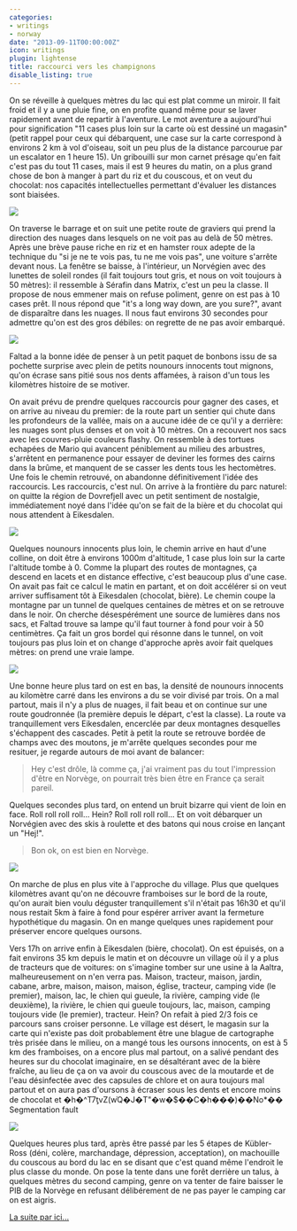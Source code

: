 ```yaml
---
categories:
- writings
- norway
date: "2013-09-11T00:00:00Z"
icon: writings
plugin: lightense
title: raccourci vers les champignons
disable_listing: true
---
```


On se réveille à quelques mètres du lac qui est plat comme un
miroir. Il fait froid et il y a une pluie fine, on en profite quand
même pour se laver rapidement avant de repartir à l'aventure. Le mot
aventure a aujourd'hui pour signification "11 cases plus loin sur la
carte où est dessiné un magasin" (petit rappel pour ceux qui
débarquent, une case sur la carte correspond à environs 2 km à vol
d'oiseau, soit un peu plus de la distance parcourue par un escalator
en 1 heure 15). Un gribouilli sur mon carnet présage qu'en fait c'est
pas du tout 11 cases, mais il est 9 heures du matin, on a plus grand
chose de bon à manger à part du riz et du couscous, et on veut du
chocolat: nos capacités intellectuelles permettant d'évaluer les
distances sont biaisées.

<img src="/img/norway/jour6-lac.jpg" data-action="zoom" />

On traverse le barrage et on suit une petite route de graviers qui
prend la direction des nuages dans lesquels on ne voit pas au delà de
50 mètres. Après une brève pause riche en riz et en hamster roux
adepte de la technique du "si je ne te vois pas, tu ne me vois pas",
une voiture s'arrête devant nous. La fenêtre se baisse, à l'intérieur,
un Norvégien avec des lunettes de soleil rondes (il fait toujours tout
gris, et nous on voit toujours à 50 mètres): il ressemble à Sérafin
dans Matrix, c'est un peu la classe. Il propose de nous emmener mais
on refuse poliment, genre on est pas à 10 cases prêt. Il nous répond
que "it's a long way down, are you sure?", avant de disparaître dans
les nuages. Il nous faut environs 30 secondes pour admettre qu'on est
des gros débiles: on regrette de ne pas avoir embarqué.

<img src="/img/norway/jour6-cabane.jpg" data-action="zoom" />

Faltad a la bonne idée de penser à un petit paquet de bonbons issu de
sa pochette surprise avec plein de petits nounours innocents tout
mignons, qu'on écrase sans pitié sous nos dents affamées, à raison
d'un tous les kilomètres histoire de se motiver.

On avait prévu de prendre quelques raccourcis pour gagner des cases, et
on arrive au niveau du premier: de la route part un sentier qui
chute dans les profondeurs de la vallée, mais on a aucune idée de ce
qu'il y a derrière: les nuages sont plus denses et on voit à 10
mètres. On a recouvert nos sacs avec les couvres-pluie couleurs
flashy. On ressemble à des tortues echapées de Mario qui avancent
péniblement au milieu des arbustres, s'arrêtent en permanence pour
essayer de deviner les formes des cairns dans la brûme, et manquent de
se casser les dents tous les hectomètres. Une fois le chemin retrouvé,
on abandonne définitivement l'idée des raccourcis. Les raccourcis, c'est
nul. On arrive à la frontière du parc naturel: on quitte la région de
Dovrefjell avec un petit sentiment de nostalgie, immédiatement noyé dans
l'idée qu'on se fait de la bière et du chocolat qui nous attendent à
Eikesdalen.

<img src="/img/norway/jour6-shortcut.jpg" data-action="zoom" />

Quelques nounours innocents plus loin, le chemin arrive en haut d'une
colline, on doit être à environs 1000m d'altitude, 1 case plus loin
sur la carte l'altitude tombe à 0. Comme la plupart des routes de
montagnes, ça descend en lacets et en distance effective, c'est
beaucoup plus d'une case. On avait pas fait ce calcul le matin en
partant, et on doit accélérer si on veut arriver suffisament tôt à
Eikesdalen (chocolat, bière). Le chemin coupe la montagne par un
tunnel de quelques centaines de mètres et on se retrouve dans le noir.
On cherche désespérément une source de lumières dans nos sacs, et
Faltad trouve sa lampe qu'il faut tourner à fond pour voir à 50
centimètres. Ça fait un gros bordel qui résonne dans le tunnel, on
voit toujours pas plus loin et on change d'approche après avoir fait
quelques mètres: on prend une vraie lampe.

<img src="/img/norway/jour6-topofthepop.jpg" data-action="zoom" />

Une bonne heure plus tard on est en bas, la densité de nounours innocents
au kilomètre carré dans les environs a du se voir divisé par trois. On a
mal partout, mais il n'y a plus de nuages, il fait beau et on continue
sur une route goudronnée (la première depuis le départ, c'est la
classe). La route va tranquillement vers Eikesdalen, encerclée par deux
montagnes desquelles s'échappent des cascades. Petit à petit la route se
retrouve bordée de champs avec des moutons, je m'arrête quelques
secondes pour me resituer, je regarde autours de moi avant de balancer:

> Hey c'est drôle, là comme ça, j'ai vraiment pas du tout
> l'impression d'être en Norvège, on pourrait très bien être en France
> ça serait pareil.

Quelques secondes plus tard, on entend un bruit bizarre qui vient de
loin en face. Roll roll roll roll... Hein? Roll roll roll roll...  Et
on voit débarquer un Norvégien avec des skis à roulette et des batons
qui nous croise en lançant un "Hej!".

> Bon ok, on est bien en Norvège.

<img src="/img/norway/jour6-roll.jpg" data-action="zoom" />

On marche de plus en plus vite à l'approche du village. Plus que
quelques kilomètres avant qu'on ne découvre framboises sur le bord de
la route, qu'on aurait bien voulu déguster tranquillement s'il n'était
pas 16h30 et qu'il nous restait 5km à faire à fond pour espérer arriver
avant la fermeture hypothétique du magasin. On en mange quelques unes
rapidement pour préserver encore quelques oursons.

Vers 17h on arrive enfin à Eikesdalen (bière, chocolat). On est
épuisés, on a fait environs 35 km depuis le matin et on découvre un
village où il y a plus de tracteurs que de voitures: on s'imagine
tomber sur une usine à la Aaltra, malheureusement on n'en verra
pas. Maison, tracteur, maison, jardin, cabane, arbre, maison, maison,
maison, église, tracteur, camping vide (le premier), maison, lac, le
chien qui gueule, la rivière, camping vide (le deuxième), la rivière,
le chien qui gueule toujours, lac, maison, camping toujours vide (le
premier), tracteur. Hein? On refait à pied 2/3 fois ce parcours sans
croiser personne. Le village est désert, le magasin sur la carte qui
n'existe pas doit probablement être une blague de cartographe très
prisée dans le milieu, on a mangé tous les oursons innocents, on est à
5 km des framboises, on a encore plus mal partout, on a salivé pendant
des heures sur du chocolat imaginaire, en se désaltérant avec de la
bière fraîche, au lieu de ça on va avoir du couscous avec de la
moutarde et de l'eau désinfectée avec des capsules de chlore et on
aura toujours mal partout et on aura pas d'oursons à écraser sous les
dents et encore moins de chocolat et
�h�^T7ƫvZ(w֫Q�J�T"�w�$��C�h���)��No*�� Segmentation fault

<img src="/img/norway/jour6-cool.jpg" data-action="zoom" />

Quelques heures plus tard, après être passé par les 5 étapes de
Kübler-Ross (déni, colère, marchandage, dépression, acceptation), on
machouille du couscous au bord du lac en se disant que c'est quand même
l'endroit le plus classe du monde. On pose la tente dans une forêt
derrière un talus, à quelques mètres du second camping, genre on va
tenter de faire baisser le PIB de la Norvège en refusant délibérement de
ne pas payer le camping car on est aigris.


<a href="/writings/norway/2013-09-12-ja-ja-ja">La suite par ici...</a>
